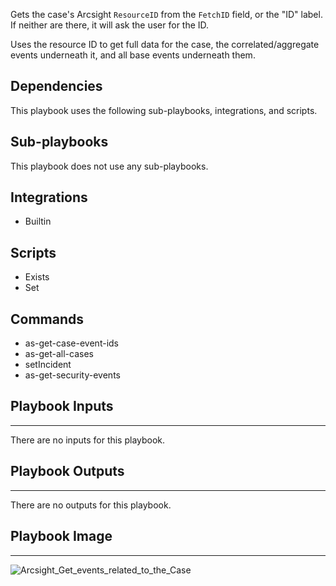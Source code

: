 Gets the case's Arcsight `ResourceID` from the `FetchID` field, or the "ID" label. If neither are there, it will ask the user for the ID.

Uses the resource ID to get full data for the case, the correlated/aggregate events underneath it, and all base events underneath them.

## Dependencies
This playbook uses the following sub-playbooks, integrations, and scripts.

## Sub-playbooks
This playbook does not use any sub-playbooks.

## Integrations
* Builtin

## Scripts
* Exists
* Set

## Commands
* as-get-case-event-ids
* as-get-all-cases
* setIncident
* as-get-security-events

## Playbook Inputs
---
There are no inputs for this playbook.

## Playbook Outputs
---
There are no outputs for this playbook.

## Playbook Image
---
![Arcsight_Get_events_related_to_the_Case](../../doc_files/Arcsight_Get_events_related_to_the_Case.png/n)
